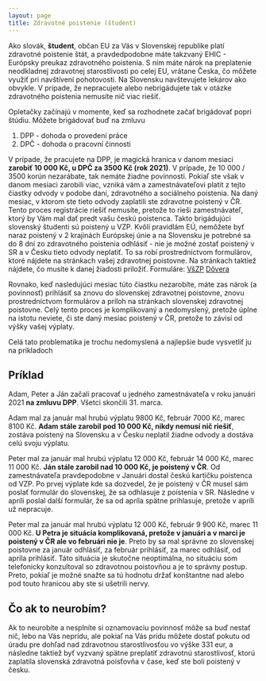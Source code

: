 ```yaml
---
layout: page
title: Zdravotné poistenie (študent)
---
```


Ako slovák, **študent**, občan EU za Vás v Slovenskej republike platí zdravotné poistenie štát, a pravdedpodobne máte takzvaný EHIC - Európsky preukaz zdravotného poistenia. S ním máte nárok na preplatenie neodkladnej zdravotnej starostlivosti po celej EU, vrátane Česka, čo môžete využiť pri navštívení pohotovosti. Na Slovensku navštevujete lekárov ako obvykle. V prípade, že nepracujete alebo nebrigádujete tak v otázke zdravotného poistenia nemusíte nič viac riešiť.

Opletačky začínajú v momente, keď sa rozhodnete začať brigádovať popri štúdiu. Môžete brigádovať buď na zmluvu
1. DPP - dohoda o provedení práce 
2. DPČ - dohoda o pracovní činnosti

V prípade, že pracujete na DPP, je magická hranica v danom mesiaci **zarobiť 10 000 Kč, u DPČ za 3500 Kč (rok 2021)**. V prípade, že 10 000 / 3500 korún nezarábate, tak nemáte žiadne povinnosti. Pokiaľ ste však v danom mesiaci zarobili viac, vzniká vám a zamestnávateľovi platit z tejto čiastky odvody v podobe daní, zdravotného a sociálneho poistenia. Na daný mesiac, v ktorom ste tieto odvody zaplatili ste zdravotne poistený v ČR. Tento proces registrácie riešiť nemusíte, pretože to rieši zamestnávateľ, ktorý by Vám mal dať predt vašu českú poistenca. Takto brigádujúci slovenský študenti sú poistený u VZP. Kvôli pravidlám EÚ, nemôžete byť naraz poistený v 2 krajinách Európskej únie a na Slovensku je potrebné sa do 8 dní zo zdravotného poistenia odhlásiť - nie je možné zostať poistený v SR a v Česku tieto odvody neplatiť. To sa robí prostredníctvom formulárov, ktoré nájdete na stránkach vašej zdravotnej poistovne. Na stránkach taktiež nájdete, čo musíte k danej žiadosti priložiť.
Formuláre:
[VšZP](https://www.vszp.sk/poistenci/tlaciva/odhlaska-poistenca/)
[Dôvera](https://www.dovera.sk/poistenec/potrebujem-poradit/ako-sa-poistit-povinnosti-a-ziadosti/poistne-pri-odchode-do-zahranicia.)

Rovnako, keď nasledujúci mesiac túto čiastku nezarobíte, máte zas nárok (a povinnosť) prihlásiť sa znovu do slovenskej zdravotnej poistovne, znovu prostredníctvom formulárov a príloh na stránkach slovenskej zdravotnej poistovne. Celý tento proces je komplikovaný a nedomyslený, pretože úplne na istotu neviete, či ste daný mesiac poistený v ČR, pretože to závisí od výšky vašej výplaty. 

Celá tato problematika je trochu nedomyslená a najlepšie bude vysvetliť ju na príkladoch

## Príklad
Adam, Peter a Ján začali pracovať u jedného zamestnávateľa v roku januári 2021 **na zmluvu DPP**. Všetci skončili 31. marca.

Adam mal za január mal hrubú výplatu 9800 Kč, február 7000 Kč, marec 8100 Kč. **Adam stále zarobil pod 10 000 Kč, nikdy nemusí nič riešiť**, zostáva poistený na Slovensku a v Česku neplatil žiadne odvody a dostáva celú svoju výplatu.

Peter mal za január mal hrubú výplatu 12 000 Kč, február 14 000 Kč, marec 11 000 Kč. **Ján stále zarobil nad 10 000 Kč, je poistený v ČR**. Od zamestnávateľa pravdepodobne v Januári dostal českú kartičku poistenca od VZP. Po prvej výplate kde sa dozvedel, že je poistený v ČR musel sám poslať formulár do slovenskej, že sa odhlasuje z poistenia v SR. Následne v apríli poslal další formulár, že sa od apríla spätne prihlasuje, pretože v apríli už nepracuje.

Peter mal za január mal hrubú výplatu 12 000 Kč, február 9 900 Kč, marec 11 000 Kč. **U Petra je situácia komplikovaná, pretože v januári a v marci je poistený v ČR ale vo februári nie je**. Preto by sa mal správne zo slovenskej poistovne za január odhlásiť, za február prihlásiť, za marec odhlásiť, od apríla prihlásiť. Táto situácia je skutočne neoptimálna, no situáciu som telefonicky konzultoval so zdravotnou poistovňou a je to správny postup. Preto, pokiaľ je možné snažte sa tú hodnotu držať konštantne nad alebo pod touto hranicou aby ste si ušetrili nervy. 

## Čo ak to neurobím?

Ak to neurobíte a nesplníte si oznamovaciu povinnosť môže sa buď nestať nič, lebo na Vás neprídu, ale pokiaľ na Vás prídu môžete dostať pokutu od úradu pre dohľad nad zdravotnou starostlivosťou vo výške 331 eur, a následne taktiež byť vyzvaný spätne preplatiť zdravotnú starostlivosť, ktorú zaplatila slovenská zdravotná poisťovňa v čase, keď ste boli poistený v česku.
